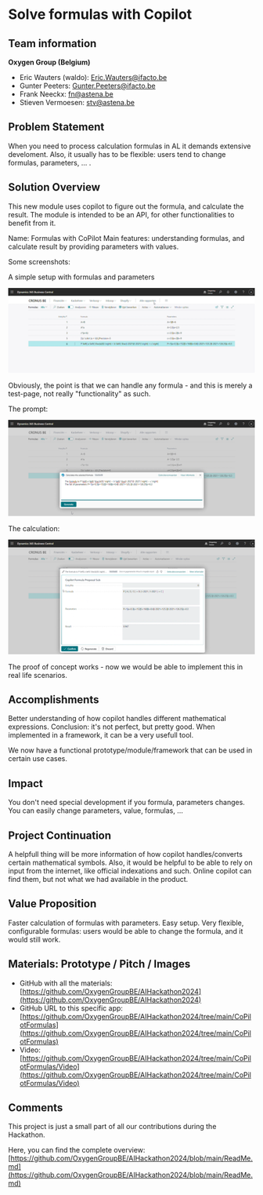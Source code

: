# Solve formulas with Copilot

## Team information  

**Oxygen Group (Belgium)**

- Eric Wauters (waldo): Eric.Wauters@ifacto.be
- Gunter Peeters: Gunter.Peeters@ifacto.be
- Frank Neeckx: fn@astena.be
- Stieven Vermoesen: stv@astena.be

## Problem Statement
When you need to process calculation formulas in AL it demands extensive develoment. Also, it usually has to be flexible: users tend to change formulas, parameters, ... .

## Solution Overview
This new module uses copilot to figure out the formula, and calculate the result. The module is intended to be an API, for other functionalities to benefit from it.

Name: Formulas with CoPilot
Main features: understanding formulas, and calculate result by providing parameters with values. 

Some screenshots:

A simple setup with formulas and parameters

![image-20240222213010475](readme.assets/image-20240222213010475.png)

Obviously, the point is that we can handle any formula - and this is merely a test-page, not really "functionality" as such.

The prompt:

![image-20240222213139496](readme.assets/image-20240222213139496.png)

The calculation:

![image-20240222213207647](readme.assets/image-20240222213207647.png)

The proof of concept works - now we would be able to implement this in real life scenarios.

## Accomplishments
Better understanding of how copilot handles different mathematical expressions.
Conclusion: it's not perfect, but pretty good.  When implemented in a framework, it can be a very usefull tool.

We now have a functional prototype/module/framework that can be used in certain use cases.

## Impact 
You don't need special development if you formula, parameters changes.
You can easily change parameters, value, formulas, ... 

## Project Continuation
A helpfull thing will be more information of how copilot handles/converts certain mathematical symbols.
Also, it would be helpful to be able to rely on input from the internet, like official indexations and such.  Online copilot can find them, but not what we had available in the product.

## Value Proposition 
Faster calculation of formulas with parameters. Easy setup. Very flexible, configurable formulas: users would be able to change the formula, and it would still work.

## Materials: Prototype / Pitch / Images 
- GitHub with all the materials: [https://github.com/OxygenGroupBE/AIHackathon2024](https://github.com/OxygenGroupBE/AIHackathon2024)
- GitHub URL to this specific app: [https://github.com/OxygenGroupBE/AIHackathon2024/tree/main/CoPilotFormulas](https://github.com/OxygenGroupBE/AIHackathon2024/tree/main/CoPilotFormulas)
- Video: [https://github.com/OxygenGroupBE/AIHackathon2024/tree/main/CoPilotFormulas/Video](https://github.com/OxygenGroupBE/AIHackathon2024/tree/main/CoPilotFormulas/Video)

## Comments
This project is just a small part of all our contributions during the Hackathon.  

Here, you can find the complete overview:  [https://github.com/OxygenGroupBE/AIHackathon2024/blob/main/ReadMe.md](https://github.com/OxygenGroupBE/AIHackathon2024/blob/main/ReadMe.md)